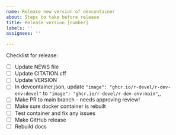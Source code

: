 ```yaml
---
name: Release new version of devcontainer
about: Steps to take before release
title: Release version [number]
labels: ''
assignees: ''

---
```


Checklist for release:

 - [ ] Update NEWS file
 - [ ] Update CITATION.cff
 - [ ] Update VERSION
 - [ ] In devcontainer.json, update `"image": "ghcr.io/r-devel/r-dev-env:devel"` to `"image": "ghcr.io/r-devel/r-dev-env:main"`,,
 - [ ] Make PR to main branch - needs approving review!
 - [ ] Make sure docker container is rebuilt
 - [ ] Test container and fix any issues
 - [ ] Make GitHub release
 - [ ] Rebuild docs
